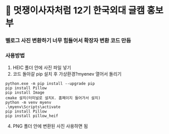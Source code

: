 # 🦁 멋쟁이사자처럼 12기 한국외대 글캠 홍보부
### 벨로그 사진 변환하기 너무 힘들어서 확장자 변환 코드 만듬

### 사용방법
1. HEIC 폴더 안에 사진 파일 넣기
2. 코드 돌아갈 pip 설치 후 가상환경?myenev 열어서 돌리기
  ```
  python.exe -m pip install --upgrade pip
  pip install Pillow
  pip install Image
  cmake 설치(터미널로 설치X. 홈페이지 들어가서 설치)
  python -m venv myenv
  .\myenv\Scripts\activate
  pip install Pillow  
  pip install pillow_heif
  ```
4. PNG 폴더 안에 변환된 사진 사용하면 됨

